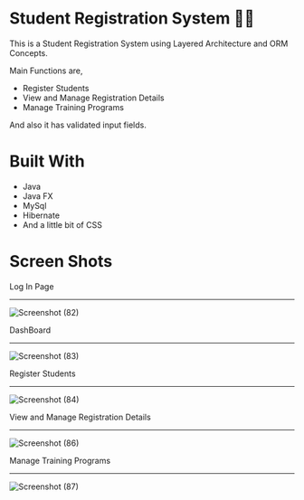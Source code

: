 # Student Registration System 👩‍🏫

This is a Student Registration System using Layered Architecture and ORM Concepts.

Main Functions are,
 - Register Students
 - View and Manage Registration Details
 - Manage Training Programs
 
 And also it has validated input fields.
 
 # Built With
 
 - Java
 - Java FX
 - MySql
 - Hibernate
 - And a little bit of CSS
 
 # Screen Shots
 Log In Page<hr>
![Screenshot (82)](https://user-images.githubusercontent.com/90234105/153490170-99c62635-9258-435d-95e3-b7822764a8bb.png)

DashBoard<hr>
![Screenshot (83)](https://user-images.githubusercontent.com/90234105/153490188-1d28a26d-d427-4377-9c82-7a4385074d03.png)

Register Students<hr>
![Screenshot (84)](https://user-images.githubusercontent.com/90234105/153490218-4e7b27e8-daa0-4825-bc44-44309e7bc47b.png)

View and Manage Registration Details<hr>
![Screenshot (86)](https://user-images.githubusercontent.com/90234105/153490235-83613fe1-aab3-48cc-89b8-953486a3230a.png)

Manage Training Programs<hr>
![Screenshot (87)](https://user-images.githubusercontent.com/90234105/153490246-20823f8e-da06-4952-9eae-8946d0c217a4.png)
